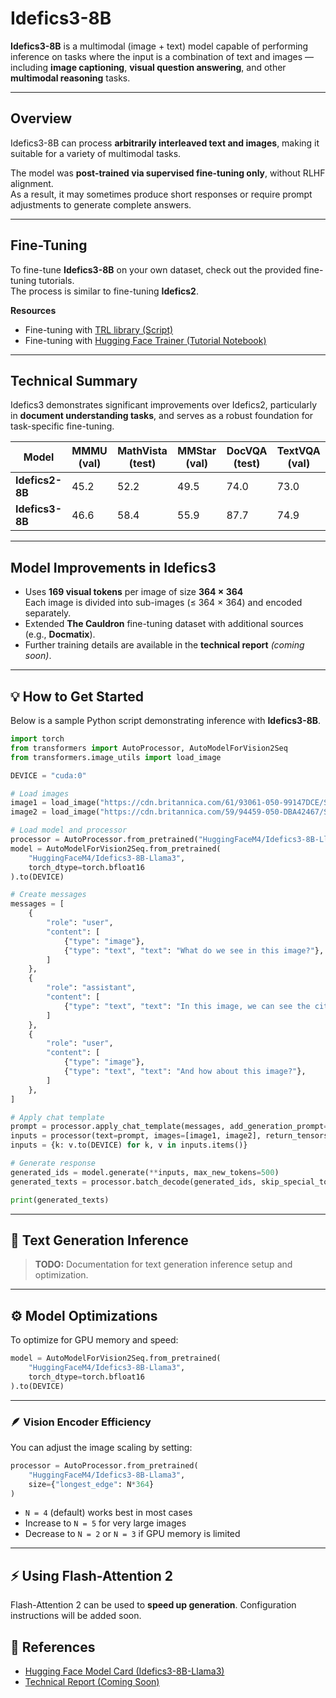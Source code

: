 
#  Idefics3-8B

**Idefics3-8B** is a multimodal (image + text) model capable of performing inference on tasks where the input is a combination of text and images — including **image captioning**, **visual question answering**, and other **multimodal reasoning** tasks.  

---

## Overview

Idefics3-8B can process **arbitrarily interleaved text and images**, making it suitable for a variety of multimodal tasks.  

The model was **post-trained via supervised fine-tuning only**, without RLHF alignment.  
As a result, it may sometimes produce short responses or require prompt adjustments to generate complete answers.


---

##  Fine-Tuning

To fine-tune **Idefics3-8B** on your own dataset, check out the provided fine-tuning tutorials.  
The process is similar to fine-tuning **Idefics2**.

**Resources**
-  Fine-tuning with [TRL library (Script)]()
-  Fine-tuning with [Hugging Face Trainer (Tutorial Notebook)]()

---

##  Technical Summary

Idefics3 demonstrates significant improvements over Idefics2, particularly in **document understanding tasks**, and serves as a robust foundation for task-specific fine-tuning.

| Model | MMMU (val) | MathVista (test) | MMStar (val) | DocVQA (test) | TextVQA (val) |
|--------|-------------|------------------|---------------|----------------|----------------|
| **Idefics2-8B** | 45.2 | 52.2 | 49.5 | 74.0 | 73.0 |
| **Idefics3-8B** | 46.6 | 58.4 | 55.9 | 87.7 | 74.9 |

---

##  Model Improvements in Idefics3

-  Uses **169 visual tokens** per image of size **364 × 364**  
  Each image is divided into sub-images (≤ 364 × 364) and encoded separately.  
-  Extended **The Cauldron** fine-tuning dataset with additional sources (e.g., **Docmatix**).  
- Further training details are available in the **technical report** *(coming soon)*.

---

## 💡 How to Get Started

Below is a sample Python script demonstrating inference with **Idefics3-8B**.

```python
import torch
from transformers import AutoProcessor, AutoModelForVision2Seq
from transformers.image_utils import load_image

DEVICE = "cuda:0"

# Load images
image1 = load_image("https://cdn.britannica.com/61/93061-050-99147DCE/Statue-of-Liberty-Island-New-York-Bay.jpg")
image2 = load_image("https://cdn.britannica.com/59/94459-050-DBA42467/Skyline-Chicago.jpg")

# Load model and processor
processor = AutoProcessor.from_pretrained("HuggingFaceM4/Idefics3-8B-Llama3")
model = AutoModelForVision2Seq.from_pretrained(
    "HuggingFaceM4/Idefics3-8B-Llama3",
    torch_dtype=torch.bfloat16
).to(DEVICE)

# Create messages
messages = [
    {
        "role": "user",
        "content": [
            {"type": "image"},
            {"type": "text", "text": "What do we see in this image?"},
        ]
    },
    {
        "role": "assistant",
        "content": [
            {"type": "text", "text": "In this image, we can see the city of New York, and more specifically the Statue of Liberty."},
        ]
    },
    {
        "role": "user",
        "content": [
            {"type": "image"},
            {"type": "text", "text": "And how about this image?"},
        ]
    },       
]

# Apply chat template
prompt = processor.apply_chat_template(messages, add_generation_prompt=True)
inputs = processor(text=prompt, images=[image1, image2], return_tensors="pt")
inputs = {k: v.to(DEVICE) for k, v in inputs.items()}

# Generate response
generated_ids = model.generate(**inputs, max_new_tokens=500)
generated_texts = processor.batch_decode(generated_ids, skip_special_tokens=True)

print(generated_texts)
````

---

## 🧮 Text Generation Inference

> **TODO:** Documentation for text generation inference setup and optimization.

---

## ⚙️ Model Optimizations

To optimize for GPU memory and speed:

```python
model = AutoModelForVision2Seq.from_pretrained(
    "HuggingFaceM4/Idefics3-8B-Llama3",
    torch_dtype=torch.bfloat16
).to(DEVICE)
```

---

### 🪶 Vision Encoder Efficiency

You can adjust the image scaling by setting:

```python
processor = AutoProcessor.from_pretrained(
    "HuggingFaceM4/Idefics3-8B-Llama3",
    size={"longest_edge": N*364}
)
```

* `N = 4` (default) works best in most cases
* Increase to `N = 5` for very large images
* Decrease to `N = 2` or `N = 3` if GPU memory is limited

---

## ⚡ Using Flash-Attention 2

Flash-Attention 2 can be used to **speed up generation**.
Configuration instructions will be added soon.

## 📘 References

* [Hugging Face Model Card (Idefics3-8B-Llama3)](https://huggingface.co/HuggingFaceM4/Idefics3-8B-Llama3)
* [Technical Report (Coming Soon)]()



